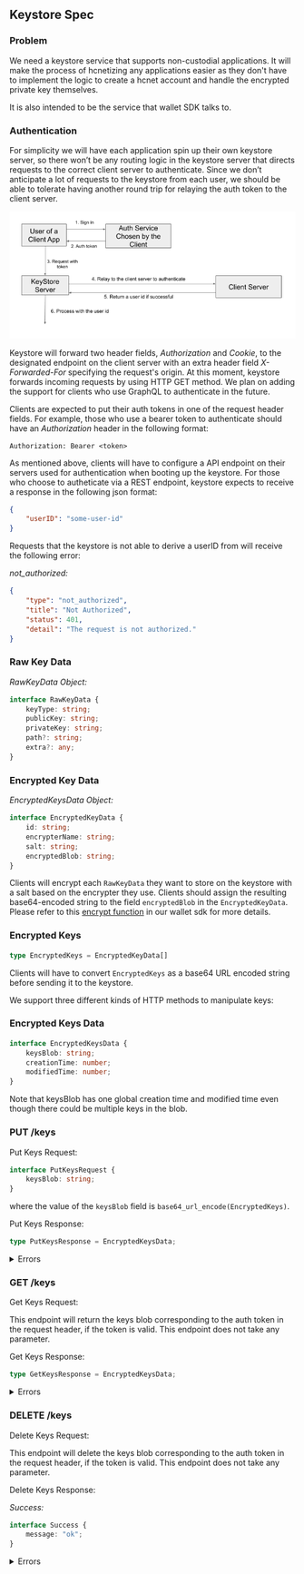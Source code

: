 ## Keystore Spec

### Problem

We need a keystore service that supports non-custodial applications.
It will make the process of hcnetizing any applications easier as
they don't have to implement the logic to create a hcnet account
and handle the encrypted private key themselves.

It is also intended to be the service that wallet SDK talks to.

### Authentication

For simplicity we will have each application spin up their own keystore
server, so there won’t be any routing logic in the keystore server that
directs requests to the correct client server to authenticate. Since we
don’t anticipate a lot of requests to the keystore from each user, we
should be able to tolerate having another round trip for relaying the
auth token to the client server.

<img src=attachments/2019-07-10-keystore-auth.png>

Keystore will forward two header fields, *Authorization* and *Cookie*, to the
designated endpoint on the client server with an extra header field
*X-Forwarded-For* specifying the request's origin. At this moment, keystore
forwards incoming requests by using HTTP GET method. We plan on adding the
support for clients who use GraphQL to authenticate in the future.

Clients are expected to put their auth tokens in one of the request header
fields. For example, those who use a bearer token to authenticate should have an
*Authorization* header in the following format:

```
Authorization: Bearer <token>
```

As mentioned above, clients will have to configure a API endpoint on their
servers used for authentication when booting up the keystore. For those who
choose to autheticate via a REST endpoint, keystore expects to receive a
response in the following json format:

```json
{
	"userID": "some-user-id"
}
```

Requests that the keystore is not able to derive a userID from will
receive the following error:

*not_authorized:*
```json
{
	"type": "not_authorized",
	"title": "Not Authorized",
	"status": 401,
	"detail": "The request is not authorized."
}
```

### Raw Key Data

*RawKeyData Object:*

```typescript
interface RawKeyData {
	keyType: string;
	publicKey: string;
	privateKey: string;
	path?: string;
	extra?: any;
}
```

### Encrypted Key Data

*EncryptedKeysData Object:*

```typescript
interface EncryptedKeyData {
	id: string;
	encrypterName: string;
	salt: string;
	encryptedBlob: string;
}
```

Clients will encrypt each `RawKeyData` they want to store on the keystore with
a salt based on the encrypter they use. Clients should assign the resulting
base64-encoded string to the field `encryptedBlob` in the `EncryptedKeyData`.
Please refer to this [encrypt function](https://github.com/HashCash-Consultants/js-hcnet-wallets/blob/4a667171df4b22ba9cd15576d022f3e88f3951ff/src/helpers/ScryptEncryption.ts#L71-L108) in our wallet sdk for more details.

### Encrypted Keys

```typescript
type EncryptedKeys = EncryptedKeyData[]
```

Clients will have to convert `EncryptedKeys` as a base64 URL encoded string
before sending it to the keystore.

We support three different kinds of HTTP methods to manipulate keys:

### Encrypted Keys Data

```typescript
interface EncryptedKeysData {
	keysBlob: string;
	creationTime: number;
	modifiedTime: number;
}
```

Note that keysBlob has one global creation time and modified time even though
there could be multiple keys in the blob.

### PUT /keys

Put Keys Request:

```typescript
interface PutKeysRequest {
	keysBlob: string;
}
```

where the value of the `keysBlob` field is `base64_url_encode(EncryptedKeys)`.

Put Keys Response:

```typescript
type PutKeysResponse = EncryptedKeysData;
```

<details><summary>Errors</summary>

*bad_request:*
```json
{
	"keysBlob": "",
}
```
```json
{
	"type": "bad_request",
	"title": "Bad Request",
	"status": 400,
	"detail": "The request you sent was invalid in some way.",
	"extras": {
		"invalid_field": "keysBlob",
		"reason": "field value cannot be empty"
	}
}
```
<hr />

*bad_request:*
```json
{
	"keysBlob": "some-encrypted-key-data-with-no-salt",
}
```
```json
{
	"type": "bad_request",
	"title": "Bad Request",
	"status": 400,
	"detail": "The request you sent was invalid in some way.",
	"extras": {
		"invalid_field": "keysBlob",
		"reason": "salt is required for all the encrypted key data"
	}
}
```
<hr />

*bad_request:*
```json
{
	"keysBlob": "some-encrypted-key-data-with-no-encryptername",
}
```
```json
{
	"type": "bad_request",
	"title": "Bad Request",
	"status": 400,
	"detail": "The request you sent was invalid in some way.",
	"extras": {
		"invalid_field": "keysBlob",
		"reason": "encrypterName is required for all the encrypted key data"
	}
}
```
<hr />

*bad_request:*
```json
{
	"keysBlob": "some-encrypted-key-data-with-no-encryptedblob",
}
```
```json
{
	"type": "bad_request",
	"title": "Bad Request",
	"status": 400,
	"detail": "The request you sent was invalid in some way.",
	"extras": {
		"invalid_field": "keysBlob",
		"reason": "encryptedBlob is required for all the encrypted key data"
	}
}
```
<hr />

*bad_request:*
```json
{
	"keysBlob": "some-encrypted-key-data-with-no-id",
}
```
```json
{
	"type": "bad_request",
	"title": "Bad Request",
	"status": 400,
	"detail": "The request you sent was invalid in some way.",
	"extras": {
		"invalid_field": "keysBlob",
		"reason": "id is required for all the encrypted key data"
	}
}
```
<hr />

*invalid_keys_blob:*
```json
{
	"keysBlob": "some-badly-encoded-blob",
}
```
```json
{
	"type": "invalid_keys_blob",
	"title": "Invalid Keys Blob",
	"status": 400,
	"detail": "The keysBlob in your request body is not a valid base64-URL-encoded string or
		the decoded content cannt be mapped to EncryptedKeys type. Please encode the
		keysBlob in your request body as a base64-URL string properly or make sure the
		encoded content matches EncryptedKeys type specified in the spec and try again."
}
```
</details>

### GET /keys

Get Keys Request:

This endpoint will return the keys blob corresponding to the auth token
in the request header, if the token is valid. This endpoint does not take
any parameter.

Get Keys Response:

```typescript
type GetKeysResponse = EncryptedKeysData;
```
<details><summary>Errors</summary>

*not_found:*

The keystore cannot find any keys assocaited with the derived userID.
```json
{
	"type": "not_found",
	"title": "Resourse Missing",
	"status": 404,
	"detail": "The resource at the url requested was not found. This
		usually occurs for one of two reasons:  The url requested is not valid,
		or no data in our database could be found with the parameters
		provided."
}
```
</details>

### DELETE /keys

Delete Keys Request:

This endpoint will delete the keys blob corresponding to the auth token
in the request header, if the token is valid. This endpoint does not take any
parameter.

Delete Keys Response:

*Success:*

```typescript
interface Success {
	message: "ok";
}
```

<details><summary>Errors</summary>
</details>
